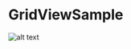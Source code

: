 # GridViewSample
![alt text](https://raw.githubusercontent.com/username/projectname/branch/path/to/img.png)
